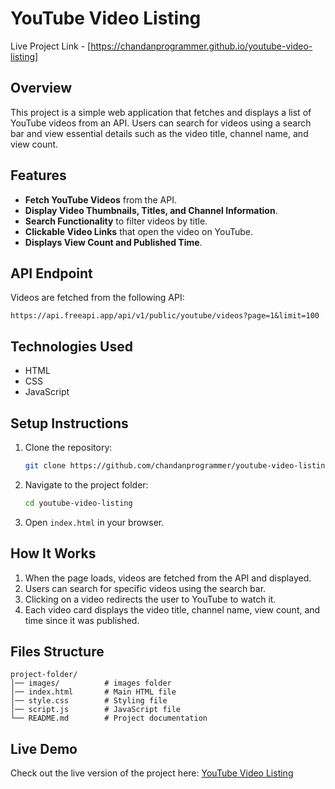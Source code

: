 # YouTube Video Listing

Live Project Link - [https://chandanprogrammer.github.io/youtube-video-listing]

## Overview
This project is a simple web application that fetches and displays a list of YouTube videos from an API. Users can search for videos using a search bar and view essential details such as the video title, channel name, and view count.

## Features
- **Fetch YouTube Videos** from the API.
- **Display Video Thumbnails, Titles, and Channel Information**.
- **Search Functionality** to filter videos by title.
- **Clickable Video Links** that open the video on YouTube.
- **Displays View Count and Published Time**.

## API Endpoint
Videos are fetched from the following API:
```
https://api.freeapi.app/api/v1/public/youtube/videos?page=1&limit=100
```

## Technologies Used
- HTML
- CSS
- JavaScript

## Setup Instructions
1. Clone the repository:
   ```bash
   git clone https://github.com/chandanprogrammer/youtube-video-listing.git
   ```
2. Navigate to the project folder:
   ```bash
   cd youtube-video-listing
   ```
3. Open `index.html` in your browser.

## How It Works
1. When the page loads, videos are fetched from the API and displayed.
2. Users can search for specific videos using the search bar.
3. Clicking on a video redirects the user to YouTube to watch it.
4. Each video card displays the video title, channel name, view count, and time since it was published.

## Files Structure
```
project-folder/
│── images/          # images folder
│── index.html       # Main HTML file
│── style.css        # Styling file
│── script.js        # JavaScript file
└── README.md        # Project documentation
```
## Live Demo
Check out the live version of the project here: [YouTube Video Listing](https://chandanprogrammer.github.io/youtube-video-listing/)


